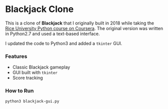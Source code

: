 # Blackjack Clone

This is a clone of **Blackjack** that I originally built in 2018 while taking the [Rice University Python course on Coursera](https://www.coursera.org/specializations/python). The original version was written in Python2.7 and used a text-based interface.

I updated the code to Python3 and added a `tkinter` GUI.

### Features
- Classic Blackjack gameplay
- GUI built with `tkinter`
- Score tracking

### How to Run

```bash
python3 blackjack-gui.py

